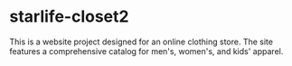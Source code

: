 # starlife-closet2
This is a website project designed for an online clothing store. The site features a comprehensive catalog for men's, women's, and kids' apparel.
